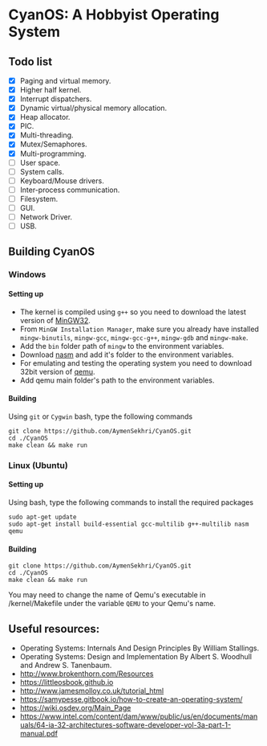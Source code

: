 # CyanOS: A Hobbyist Operating System

## Todo list
- [x] Paging and virtual memory.
- [x] Higher half kernel.
- [x] Interrupt dispatchers.
- [x] Dynamic virtual/physical memory allocation.
- [x] Heap allocator.
- [x] PIC.
- [x] Multi-threading.
- [x] Mutex/Semaphores.
- [x] Multi-programming.
- [ ] User space.
- [ ] System calls.
- [ ] Keyboard/Mouse drivers.
- [ ] Inter-process communication.
- [ ] Filesystem.
- [ ] GUI.
- [ ] Network Driver.
- [ ] USB.

## Building CyanOS
### Windows
#### Setting up
* The kernel is compiled using `g++` so you need to download the latest version of [MinGW32](https://osdn.net/projects/mingw/releases/).
* From `MinGW Installation Manager`, make sure you already have installed `mingw-binutils`, `mingw-gcc`, `mingw-gcc-g++`, `mingw-gdb` and `mingw-make`.
* Add the `bin` folder path of `mingw` to the environment variables.
* Download [nasm](https://www.nasm.us/) and add it's folder to the environment variables.
* For emulating and testing the operating system you need to download 32bit version of [qemu](https://www.qemu.org/download/).
* Add qemu main folder's path to the environment variables.
#### Building
Using `git` or `Cygwin` bash, type the following commands
```
git clone https://github.com/AymenSekhri/CyanOS.git
cd ./CyanOS
make clean && make run
```

### Linux (Ubuntu)
#### Setting up
Using bash, type the following commands to install the required packages
```
sudo apt-get update
sudo apt-get install build-essential gcc-multilib g++-multilib nasm qemu
```
#### Building

```
git clone https://github.com/AymenSekhri/CyanOS.git
cd ./CyanOS
make clean && make run
```
You may need to change the name of Qemu's executable in /kernel/Makefile under the variable `QEMU` to your Qemu's name.

## Useful resources:
* Operating Systems: Internals And Design Principles By William Stallings.
* Operating Systems: Design and Implementation By Albert S. Woodhull and Andrew S. Tanenbaum.
* http://www.brokenthorn.com/Resources
* https://littleosbook.github.io
* http://www.jamesmolloy.co.uk/tutorial_html
* https://samypesse.gitbook.io/how-to-create-an-operating-system/
* https://wiki.osdev.org/Main_Page
* https://www.intel.com/content/dam/www/public/us/en/documents/manuals/64-ia-32-architectures-software-developer-vol-3a-part-1-manual.pdf
